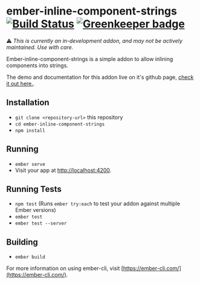 # ember-inline-component-strings [![Build Status](https://travis-ci.org/k-fish/ember-inline-component-strings.svg?branch=master)](https://travis-ci.org/k-fish/ember-inline-component-strings) [![Greenkeeper badge](https://badges.greenkeeper.io/k-fish/ember-inline-component-strings.svg)](https://greenkeeper.io/)

⚠️ *This is currently an in-development addon, and may not be actively maintained. Use with care.*

Ember-inline-component-strings is a simple addon to allow inlining components into strings.

The demo and documentation for this addon live on it's github page, [check it out here.](https://k-fish.github.io/ember-inline-component-strings/).

## Installation

* `git clone <repository-url>` this repository
* `cd ember-inline-component-strings`
* `npm install`

## Running

* `ember serve`
* Visit your app at [http://localhost:4200](http://localhost:4200).

## Running Tests

* `npm test` (Runs `ember try:each` to test your addon against multiple Ember versions)
* `ember test`
* `ember test --server`

## Building

* `ember build`

For more information on using ember-cli, visit [https://ember-cli.com/](https://ember-cli.com/).
